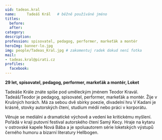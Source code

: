 ```yaml
---
uid: tadeas.kral
name:     Tadeáš Král 	# běžně používáné jméno
titles:
  before: 
  after:
category:
description: 
profession: spisovatel, pedagog, performer, markeťák a montér
heroImg: banner-lo.jpg
img: people/Tadeas_Kral.jpg # zakomentuj radek dokud není fotka
mail:
- tadeas.kral@pirati.cz
profiles:
  facebook:
---
```

**29 let, spisovatel, pedagog, performer, markeťák a montér, Loket**

Tadeáše Krále znáte spíše pod uměleckým jménem Teodor Kravál. Tadeáš/Teodor je pedagog, spisovatel, performer, markeťák a montér. Žije v Krušných horách. Má za sebou dvě sbírky poezie, divadelní hru V Kadani je krásně, stovky autorských čtení, studium médií nebo práci v korporátu. 

Věnuje se mediální a dramatické výchově a vedení ke kritickému myšlení. Pořádá v kraji putovní festival autorského čtení Samý Kecy. Hraje na kytaru v ostrovské kapele Nová Bába a je spoluautorem série loketských výstupů černého humoru a bizarní literatury Hellbogen.
